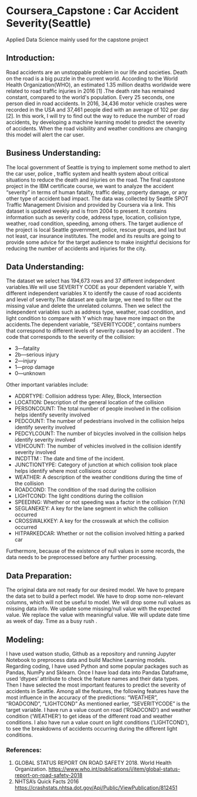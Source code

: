 # Coursera_Capstone :  Car Accident Severity(Seattle)
Applied Data Science mainly used for the capstone project

## Introduction:
Road accidents are an unstoppable problem in our life and societies. Death on the road is a big puzzle in the current world. According to the World Health Organization(WHO), an estimated 1.35 million deaths worldwide were related to road traffic injuries in 2016 [1] .The death rate  has remained constant, compared to the world's population. Every 25 seconds, one person died in road accidents. In  2016, 34,436 motor vehicle crashes were recorded in the USA and 37,461 people died with an average of 102 per day [2].
In this work, I will try to find out the way to reduce the number of road accidents, by developing a machine learning model to predict the severity of accidents. When the road visibility and weather conditions are changing this model will alert the car user.


## Business Understanding:
The local government of Seattle is trying to implement some method to alert the car user, police , traffic system and health system about critical situations to reduce the death and injuries on the road.
The final capstone project in the IBM certificate course, we want to analyze the accident “severity” in terms of human fatality, traffic delay, property damage, or any other type of accident bad impact. The data was collected by Seattle SPOT Traffic Management Division and provided by Coursera via a link. This dataset is updated weekly and is from 2004 to present. It contains information such as severity code, address type, location, collision type, weather, road condition, speeding, among others.
The target audience of the project is local Seattle government, police, rescue groups, and last but not least, car insurance institutes. The model and its results are going to provide some advice for the target audience to make insightful decisions for reducing the number of accidents and injuries for the city.

## Data Understanding:
The dataset we select has 194,673 rows and 37 different independent variables.We will use SEVERITY CODE as your dependent variable Y, with different independent variables X to identify the cause of road accidents and level of severity.The dataset are quite large, we need to filter out the missing value and delete the unrelated columns. Then we select the independent variables such as address type, weather, road condition, and light condition to compare with Y which may have more impact on the accidents.The dependent variable, “SEVERITYCODE”, contains numbers that correspond to different levels of severity caused by an accident .
The code that corresponds to the severity of the collision:
- 3—fatality
- 2b—serious injury
- 2—injury
- 1—prop damage
- 0—unknown


Other important variables include:
- ADDRTYPE: Collision address type: Alley, Block, Intersection
- LOCATION: Description of the general location of the collision
- PERSONCOUNT: The total number of people involved in the collision helps identify severity involved
- PEDCOUNT: The number of pedestrians involved in the collision helps identify severity involved
- PEDCYLCOUNT: The number of bicycles involved in the collision helps identify severity involved
- VEHCOUNT: The number of vehicles involved in the collision identify severity involved
- INCDTTM : The date and time of the incident.
- JUNCTIONTYPE: Category of junction at which collision took place helps identify where most collisions occur
- WEATHER: A description of the weather conditions during the time of the collision
- ROADCOND: The condition of the road during the collision
- LIGHTCOND: The light conditions during the collision
- SPEEDING: Whether or not speeding was a factor in the collision (Y/N)
- SEGLANEKEY: A key for the lane segment in which the collision occurred
- CROSSWALKKEY: A key for the crosswalk at which the collision occurred
- HITPARKEDCAR: Whether or not the collision involved hitting a parked car


Furthermore, because of the existence of null values in some records, the data needs to be preprocessed before any further processing.



## Data Preparation:
The original data are not ready for our desired model. We have to prepare the data set to build a perfect model. We have to drop some non-relevant columns, which will not be useful to model. We will drop some null values as missing data  info. We update some missing/null value with the expected value. We replace the value with meaningful value. We will update date time as week of day. Time as a busy rush .


## Modeling:    

I have used watson studio, Github as a repository and running Jupyter Notebook to preprocess data and build Machine Learning models. Regarding coding, I have used Python and some popular packages such as Pandas, NumPy and Sklearn.
Once I have load data into Pandas Dataframe, used ‘dtypes’ attribute to check the feature names and their data types. Then I have selected the most important features to predict the severity of accidents in Seattle. Among all the features, the following features have the most influence in the accuracy of the predictions:
“WEATHER”,
“ROADCOND”,
“LIGHTCOND”
As  mentioned earlier, “SEVERITYCODE” is the target variable.
I have run a value count on road (‘ROADCOND’) and weather condition (‘WEATHER’) to get ideas of the different road and weather conditions. I also have run a value count on light conditions (’LIGHTCOND’), to see the breakdowns of accidents occurring during the different light conditions.



### References:

1. GLOBAL STATUS REPORT ON ROAD SAFETY 2018.  World Health Organization. https://www.who.int/publications/i/item/global-status-report-on-road-safety-2018
2. NHTSA’s Quick Facts 2016 https://crashstats.nhtsa.dot.gov/Api/Public/ViewPublication/812451
